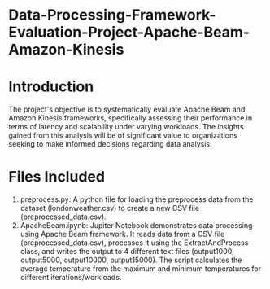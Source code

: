 # Data-Processing-Framework-Evaluation-Project-Apache-Beam-Amazon-Kinesis
# Introduction
The project's objective is to systematically evaluate Apache Beam and Amazon Kinesis frameworks, specifically assessing their performance in terms of latency and scalability under varying workloads. The insights gained from this analysis will be of significant value to organizations seeking to make informed decisions regarding data analysis.

# Files Included
1. preprocess.py: A python file for loading the preprocess data from the dataset (londonweather.csv) to create a new CSV file (preprocessed_data.csv).
2. ApacheBeam.ipynb: Jupiter Notebook demonstrates data processing using Apache Beam framework. It reads data from a CSV file (preprocessed_data.csv), processes it using the ExtractAndProcess class, and writes the output to 4 different text files (output1000, output5000, output10000, output15000). The script calculates the average temperature from the maximum and minimum temperatures for different iterations/workloads.
